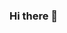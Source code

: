 ### Hi there 👋
<!--
**lew0205/lew0205** is a ✨ _special_ ✨ repository because its `README.md` (this file) appears on your GitHub profile.
I'm student of the GwangJu Software Meister Highschool
I'm intersted in developing Game with Unity
I'm learning Unity, C language, html

Here are some ideas to get you started:

- 🔭 I’m currently working on ...
- 🌱 I’m currently learning ...Unity
- 👯 I’m looking to collaborate on ...
- 🤔 I’m looking for help with ...
- 💬 Ask me about ...
- 📫 How to reach me: ...
- 😄 Pronouns: ...
- ⚡ Fun fact: ...
-->
